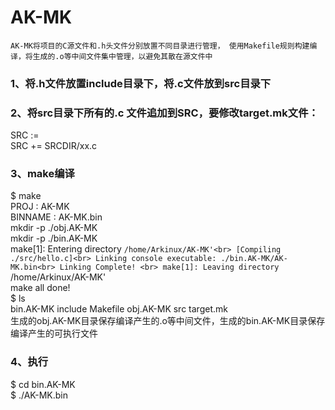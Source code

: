 # AK-MK
    AK-MK将项目的C源文件和.h头文件分别放置不同目录进行管理， 使用Makefile规则构建编译，将生成的.o等中间文件集中管理，以避免其散在源文件中

### 1、将.h文件放置include目录下，将.c文件放到src目录下
### 2、将src目录下所有的.c 文件追加到SRC，要修改target.mk文件：
SRC :=<br>
SRC += SRCDIR/xx.c

### 3、make编译
$ make<br> 
PROJ    : AK-MK<br>
BINNAME : AK-MK.bin<br>
mkdir -p ./obj.AK-MK<br>
mkdir -p ./bin.AK-MK<br>
make[1]: Entering directory `/home/Arkinux/AK-MK'<br>
[Compiling ./src/hello.c]<br>
Linking console executable: ./bin.AK-MK/AK-MK.bin<br>
 Linking Complete! <br>
make[1]: Leaving directory `/home/Arkinux/AK-MK'<br>
 make all done! <br>
$ ls<br>
bin.AK-MK  include  Makefile  obj.AK-MK  src  target.mk<br>
生成的obj.AK-MK目录保存编译产生的.o等中间文件，生成的bin.AK-MK目录保存编译产生的可执行文件

### 4、执行
$ cd bin.AK-MK<br>
$ ./AK-MK.bin 
